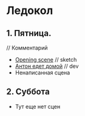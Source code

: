 # Ледокол

## 1. Пятница.

// Комментарий

- [Opening scene](scenes/opening.md) // sketch
- [Антон едет домой](scenes/Антон_едет_домой.md) // dev
- Ненаписанная сцена

## 2. Суббота

- Тут еще нет сцен
